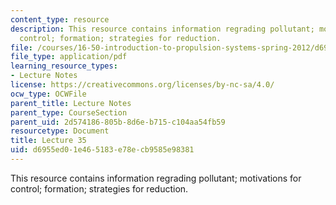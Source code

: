 ```yaml
---
content_type: resource
description: This resource contains information regrading pollutant; motivations for
  control; formation; strategies for reduction.
file: /courses/16-50-introduction-to-propulsion-systems-spring-2012/d6955ed01e465183e78ecb9585e98381_MIT16_50S12_lec35.pdf
file_type: application/pdf
learning_resource_types:
- Lecture Notes
license: https://creativecommons.org/licenses/by-nc-sa/4.0/
ocw_type: OCWFile
parent_title: Lecture Notes
parent_type: CourseSection
parent_uid: 2d574186-805b-8d6e-b715-c104aa54fb59
resourcetype: Document
title: Lecture 35
uid: d6955ed0-1e46-5183-e78e-cb9585e98381
---
```

This resource contains information regrading pollutant; motivations for control; formation; strategies for reduction.